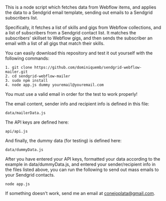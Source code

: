 This is a node script which fetches data from Webflow items, and applies the data to a Sendgrid email template, sending out emails to a Sendgrid subscribers list.

Specifically, it fetches a list of skills and gigs from Webflow collections, and a list of subscribers from a Sendgrid contact list. It matches the subscribers' skillset to Webflow gigs, and then sends the subscriber an email with a list of all gigs that match their skills. 

You can easily download this repository and test it out yourself with the following commands:

```
1. git clone https://github.com/dominiquemb/sendgrid-webflow-mailer.git
2. cd sendgrid-webflow-mailer
3. sudo npm install
4. node app.js dummy youremail@youremail.com
```

You must use a valid email in order for the test to work properly!


The email content, sender info and recipient info is defined in this file:

```
data/mailerData.js
```

The API keys are defined here:

```
api/api.js
```

And finally, the dummy data (for testing) is defined here:

```
data/dummyData.js
```

After you have entered your API keys, formatted your data according to the example in data/dummyData.js, and entered your sender/recipient info in the files listed above, you can run the following to send out mass emails to your Sendgrid contacts.

```
node app.js
```

If something doesn't work, send me an email at conejoplata@gmail.com.
